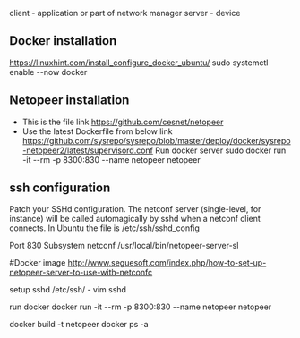 
client - application or part of network manager
server - device
## Docker installation
https://linuxhint.com/install_configure_docker_ubuntu/
sudo systemctl enable --now docker
## Netopeer installation
* This is the file link https://github.com/cesnet/netopeer
* Use the latest Dockerfile from below link
https://github.com/sysrepo/sysrepo/blob/master/deploy/docker/sysrepo-netopeer2/latest/supervisord.conf
Run docker server
sudo docker run -it --rm -p 8300:830 --name netopeer netopeer
## ssh configuration
Patch your SSHd configuration. The netconf server (single-level, for instance) will be called automagically by sshd when a netconf client connects. In Ubuntu the file is /etc/ssh/sshd_config

Port 830
Subsystem netconf /usr/local/bin/netopeer-server-sl

#Docker image http://www.seguesoft.com/index.php/how-to-set-up-netopeer-server-to-use-with-netconfc

setup sshd
/etc/ssh/ - vim sshd

run docker
docker run -it --rm -p 8300:830 --name netopeer netopeer

docker build -t netopeer docker ps -a
